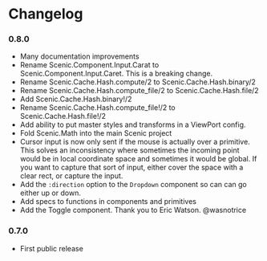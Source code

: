 # Changelog

### 0.8.0

* Many documentation improvements
* Rename Scenic.Component.Input.Carat to Scenic.Component.Input.Caret. This is a breaking change.
* Rename Scenic.Cache.Hash.compute/2 to Scenic.Cache.Hash.binary/2
* Rename Scenic.Cache.Hash.compute_file/2 to Scenic.Cache.Hash.file/2
* Add Scenic.Cache.Hash.binary!/2
* Rename Scenic.Cache.Hash.compute_file!/2 to Scenic.Cache.Hash.file!/2
* Add ability to put master styles and transforms in a ViewPort config.
* Fold Scenic.Math into the main Scenic project
* Cursor input is now only sent if the mouse is actually over a primitive. This solves
  an inconsistency where sometimes the incoming point would be in local coordinate
  space and sometimes it would be global. If you want to capture that sort of input, either
  cover the space with a clear rect, or capture the input.
* Add the `:direction` option to the `Dropdown` component so can can go either up or down.
* Add specs to functions in components and primitives
* Add the Toggle component. Thank you to Eric Watson. @wasnotrice

### 0.7.0

* First public release